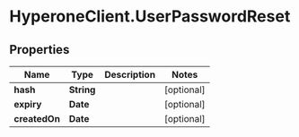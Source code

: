 # HyperoneClient.UserPasswordReset

## Properties

Name | Type | Description | Notes
------------ | ------------- | ------------- | -------------
**hash** | **String** |  | [optional] 
**expiry** | **Date** |  | [optional] 
**createdOn** | **Date** |  | [optional] 


